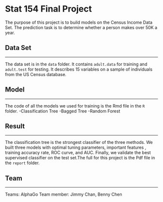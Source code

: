 # Stat 154 Final Project
The purpose of this project is to build models on the Census Income Data Set.
 The prediction task is to determine whether a person makes over 50K a year.
## Data Set
-----------------------
The data set is in the `data` folder. It contains `adult.data` for training and `adult.test` for testing. It describes 15 variables on a sample of individuals from the US Census database. 

## Model
-----------------------
The code of all the models we used for training is the Rmd file in the `R` folder. 
-Classification Tree
-Bagged Tree
-Random Forest


## Result
--------------------
The classification tree is the strongest classifier of the three methods. We built three models with optimal tuning parameters, important features , training accuracy rate, ROC curve, and AUC. Finally, we validate the best supervised classifier on the test set.The full for this project is the  Pdf file in the `report` folder. 

## Team
-----------------------
Teams: AlphaGo
Team member: Jimmy Chan, Benny Chen
